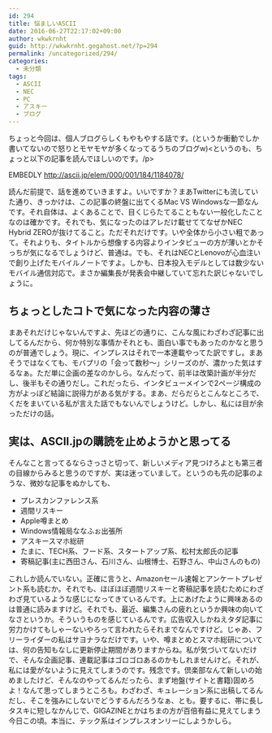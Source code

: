 ```yaml
---
id: 294
title: 悩ましいASCII
date: 2016-06-27T22:17:02+09:00
author: wkwkrnht
guid: http://wkwkrnht.gegahost.net/?p=294
permalink: /uncategorized/294/
categories:
  - 未分類
tags:
  - ASCII
  - NEC
  - PC
  - アスキー
  - ブログ
---
```

ちょっと今回は、個人ブログらしくもやもやする話です。(というか衝動でしか書いてないので怒りとモヤモヤが多くなってるうちのブログw)<というのも、ちょっと以下の記事を読んでほしいのです。/p>  

EMBEDLY http://ascii.jp/elem/000/001/184/1184078/

読んだ前提で、話を進めていきますよ。いいですか？まあTwitterにも流していた通り、きっかけは、この記事の終盤に出てくるMac VS Windowsな一節なんです。それ自体は、よくあることで、目くじらたてることもない一般化したことなのは確かです。それでも、気になったのはアレだけ載せててなぜかNEC Hybrid ZEROが抜けてること。ただそれだけです。いや全体から小さい粗であって。それよりも、タイトルから想像する内容よりインタビューの方が薄いとかそっちが気になるでしょうけど、普通は。でも、それはNECとLenovoが心血注いで創り上げたモバイルノートですよ。しかも、日本投入モデルとしては数少ないモバイル通信対応で。まさか編集長が発表会中継していて忘れた訳じゃないでしょうに。

## ちょっとしたコトで気になった内容の薄さ

まあそれだけじゃないんですよ、先ほどの通りに、こんな風にわざわざ記事に出してるんだから、何か特別な事情かそれとも、面白い事でもあったのかなと思うのが普通でしょう。現に、インプレスはそれで一本連載やってた訳ですし。まあそうではなくても、モバプリの「会って数秒～」シリーズのが、濃かった気はするなぁ。ただ単に企画の差なのかしら。なんだって、前半は改築計画が半分だし、後半もその通りだし。これだったら、インタビューメインで2ページ構成の方がよっぽど結論に説得力がある気がする。まあ、だらだらとこんなところで、くだをまいている私が言えた話でもないんでしょうけど。しかし、私には目が余っただけの話。

## 実は、ASCII.jpの購読を止めようかと思ってる

そんなこと言ってるならさっさと切って、新しいメディア見つけろよとも第三者の目線からみると思うのですが、実は迷っていまして。というのも先の記事のような、微妙な記事をぬかしても、

* プレスカンファレンス系
* 週間リスキー
* Apple噂まとめ
* Windows情報局ななふぉ出張所
* アスキースマホ総研
* たまに、TECH系、フード系、スタートアップ系、松村太郎氏の記事
* 寄稿記事(主に西田さん、石川さん、山根博士、石野さん、中山さんのもの)

これしか読んでいない。正確に言うと、Amazonセール速報とアンケートプレゼント系も読むか。それでも、ほぼほぼ週間リスキーと寄稿記事を読むためにわざわざ見ているような感じになってきているんです。上にあげたように興味あるのは普通に読みますけど。それでも、最近、編集さんの疲れというか興味の向いてなさというか。そういうものを感じているんです。広告収入しかねえタダ記事に労力かけてもしゃーないやろって言われたらそれまでなんですけど。じゃあ、フリーライダーの私はサヨナラなだけです。いや、噂まとめとスマホ総研については、何の告知もなしに更新停止期間がありますからね。私が気づいてないだけで、そんな企画記事、連載記事はゴロゴロあるのかもしれませんけど。それが、私には愛がないように見えてしまうのです。残念です。倶楽部なんて新しいの始めましたけど、そんなのやってるんだったら、まず地盤(サイトと書籍)固めろよ！なんて思ってしまうところも。わざわざ、キュレーション系に出稿してるんだし、そこを強みにしないでどうするんだろうなぁ、とも。要するに、帯に長しタスキに短しなかんじで、GIGAZINEとかはちまの方が百倍有益に見えてしまう今日この頃。本当に、テック系はインプレスオンリーにしようかしら。